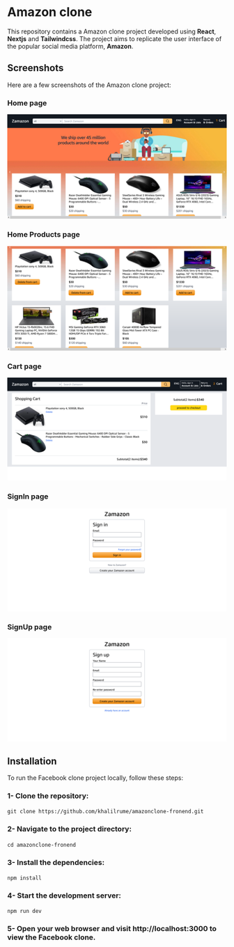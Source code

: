 
# Amazon clone

This repository contains a Amazon clone project developed using **React**, **Nextjs** and **Tailwindcss**. The project aims to replicate the user interface of the popular social media platform, **Amazon**.

## Screenshots

Here are a few screenshots of the Amazon clone project:

### Home page

![HomePage Screenshot](./app/assets/images/homepage_amazonclone.png)

### Home Products page

![HomePage Screenshot](./app/assets/images/homepageproducts_amazonclone.png)

### Cart page

![CartPage Screenshot](./app/assets/images/cartpage_amazonclone.png)

### SignIn page

![SignInPage Screenshot](./app/assets/images/signinpage_amazonclone.png)

### SignUp page

![SignUpPage Screenshot](./app/assets/images/signuppage_amazonclone.png)

## Installation
To run the Facebook clone project locally, follow these steps:

### 1- Clone the repository:
  ```git clone https://github.com/khalilrume/amazonclone-fronend.git```
  
### 2- Navigate to the project directory:
  ```cd amazonclone-fronend```
  
### 3- Install the dependencies:
  ```npm install```
  
### 4- Start the development server:
  ```npm run dev```
  
### 5- Open your web browser and visit http://localhost:3000 to view the Facebook clone.
